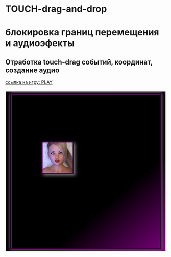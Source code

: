 # TOUCH-drag-and-drop
<h1>блокировка границ перемещения и аудиоэфекты</h1>
<h2>Отработка touch-drag событий, координат, создание аудио</h2>
<a href="https://westerovs.github.io/touch_drag_and_drop_mini-game/">ccылка на игру: PLAY</a>

<img src="cover.jpg" style="display: block; margin: 20px auto;">
